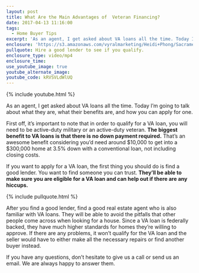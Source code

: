 ```yaml
---
layout: post
title: What Are the Main Advantages of  Veteran Financing?
date: 2017-04-13 11:16:00
tags:
  - Home Buyer Tips
excerpt: 'As an agent, I get asked about VA loans all the time. Today I’m going to talk about what they are, what their benefits are, and how you can apply for one.'
enclosure: 'https://s3.amazonaws.com/vyralmarketing/Heidi+Phong/Sacramento+Real+Estate-+VA+loans+are+fantastic.mp4'
pullquote: Hire a good lender to see if you qualify.
enclosure_type: video/mp4
enclosure_time:
use_youtube_image: true
youtube_alternate_image:
youtube_code: kRVSVLdWlUQ
---
```



{% include youtube.html %}

As an agent, I get asked about VA loans all the time. Today I’m going to talk about what they are, what their benefits are, and how you can apply for one.

First off, it’s important to note that in order to qualify for a VA loan, you will need to be active-duty military or an active-duty veteran. **The biggest benefit to VA loans is that there is no down payment required.** That’s an awesome benefit considering you’d need around $10,000 to get into a $300,000 home at 3.5% down with a conventional loan, not including closing costs.

If you want to apply for a VA loan, the first thing you should do is find a good lender. You want to find someone you can trust. **They’ll be able to make sure you are eligible for a VA loan and can help out if there are any hiccups.**

{% include pullquote.html %}

After you find a good lender, find a good real estate agent who is also familiar with VA loans. They will be able to avoid the pitfalls that other people come across when looking for a house. Since a VA loan is federally backed, they have much higher standards for homes they’re willing to approve. If there are any problems, it won’t qualify for the VA loan and the seller would have to either make all the necessary repairs or find another buyer instead.

If you have any questions, don’t hesitate to give us a call or send us an email. We are always happy to answer them.
